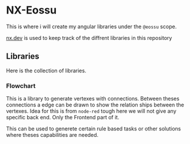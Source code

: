 # NX-Eossu

This is where i will create my angular libraries under the `@eossu` scope.

[nx.dev](https://nx.dev) is used to keep track of the diffrent libraries in this repository

## Libraries

Here is the collection of libraries.

### Flowchart

This is a library to generate vertexes with connections. Between theses connections a edge can be drawn
to show the relation ships between the vertexes. Idea for this is from `node-red` tough here we will not
give any specific back end. Only the Frontend part of it.

This can be used to generete certain rule based tasks or other solutions where theses capabilities are needed.
